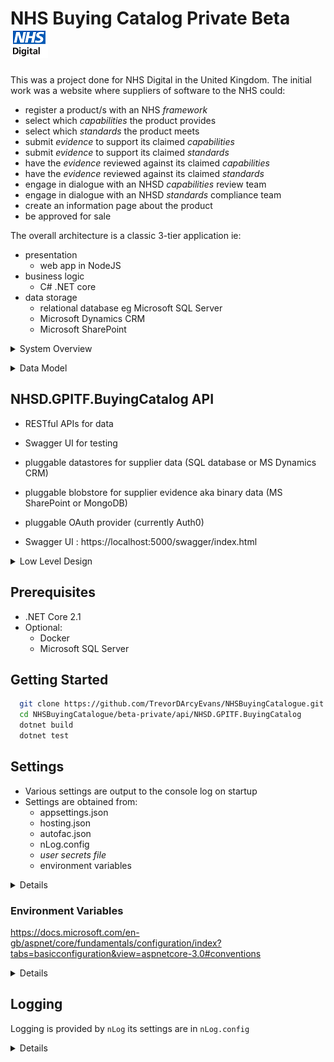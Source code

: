 # NHS Buying Catalog Private Beta ![nhs-digital](beta-private/api/NHSD.GPITF.BuyingCatalog/NHSD.GPITF.BuyingCatalog.Docs/images/nhs-digital.png "NHS Digital")

This was a project done for NHS Digital in the United Kingdom. The initial work was a website where suppliers of software to the NHS
could:
* register a product/s with an NHS _framework_
* select which _capabilities_ the product provides
* select which _standards_ the product meets
* submit _evidence_ to support its claimed _capabilities_
* submit _evidence_ to support its claimed _standards_
* have the _evidence_ reviewed against its claimed _capabilities_
* have the _evidence_ reviewed against its claimed _standards_
* engage in dialogue with an NHSD _capabilities_ review team
* engage in dialogue with an NHSD _standards_ compliance team
* create an information page about the product
* be approved for sale

The overall architecture is a classic 3-tier application ie:
* presentation
  * web app in NodeJS
* business logic
  * C# .NET core
* data storage
  * relational database eg Microsoft SQL Server
  * Microsoft Dynamics CRM
  * Microsoft SharePoint

<details>
<summary>System Overview</summary>

![overview](Images/NHS-Buying-Catalog-System-Overview.png "System Overview")

</details>

<p>

<details>
<summary>Data Model</summary>

![data-model](beta-private/api/NHSD.GPITF.BuyingCatalog/NHSD.GPITF.BuyingCatalog.Docs/images/BuyingCatalog-CRM-ERD.png "Data Model")

</details>

## NHSD.GPITF.BuyingCatalog API
* RESTful APIs for data
* Swagger UI for testing
* pluggable datastores for supplier data (SQL database or MS Dynamics CRM)
* pluggable blobstore for supplier evidence aka binary data (MS SharePoint or MongoDB)
* pluggable OAuth provider (currently Auth0)

* Swagger UI : https://localhost:5000/swagger/index.html

<details>
<summary>Low Level Design</summary>

![low-level-design](beta-private/api/NHSD.GPITF.BuyingCatalog/NHSD.GPITF.BuyingCatalog.Docs/articles/BuyingCatalog-LLD-API.png "Low Level Design")

</details>

## Prerequisites
* .NET Core 2.1
* Optional:
  * Docker
  * Microsoft SQL Server

## Getting Started

```bash
  git clone https://github.com/TrevorDArcyEvans/NHSBuyingCatalogue.git
  cd NHSBuyingCatalogue/beta-private/api/NHSD.GPITF.BuyingCatalog
  dotnet build
  dotnet test
```

## Settings
* Various settings are output to the console log on startup
 * Settings are obtained from:
   * appsettings.json
   * hosting.json
   * autofac.json
   * nLog.config
   * _user secrets file_
   * environment variables

<details>

 | Setting                                          | Environment Variable                      | Description
 |:-------------------------------------------------|:------------------------------------------|:--------------------------------------
 | urls                                             |                                           | URL to host Swagger UI for testing
 | <hr>                                             | <hr>                                      | <hr> 
 | RepositoryDatabase:Connection                    | DATASTORE_CONNECTION                      | Which database connection to use eg _SqLite_
 | RepositoryDatabase:SqLite:Type                   | DATASTORE_CONNECTIONTYPE                  | Type of database to which we are connecting eg _PostgreSql_ <p>Valid values:<ul><li>SqlServer</li><li>SqLite</li><li>MySql</li><li>PostgreSql</li></ul>
 | RepositoryDatabase:SqLite:ConnectionString       | DATASTORE_CONNECTIONSTRING                | .NET connection string to database to store results <p> eg:  ```Data Source=|DataDirectory|Data/BuyingCatalog.sqlite3;```
 | <hr>                                             | <hr>                                      | <hr> 
 | UseCRM                                           | USE_CRM                                   | whether to use _Microsoft Dynamics CRM_ as a datastore eg false
 | CRM:ClientId                                     | CRM_CLIENTID                              | 
 | CRM:ClientSecret                                 | CRM_CLIENTSECRET                          | 
 | CRM:CacheExpiryMins                              | CRM_CACHE_EXPIRY_MINS                     | 
 | CRM:ShortTermCacheExpirySecs                     | CRM_SHORT_TERM_CACHE_EXPIRY_SECS          | 
 | CrmUrl                                           | GIF_CRM_URL                               | 
 | CrmAuthority                                     | GIF_CRM_AUTHORITY                         | 
 | GIF:Authority_Uri                                | GIF_AUTHORITY_URI                         | default: _http://localhost:5001_
 | AzureClientId                                    | GIF_AZURE_CLIENT_ID                       | 
 | EncryptedClientSecret                            | GIF_ENCRYPTED_CLIENT_SECRET               | 
 | <hr>                                             | <hr>                                      | <hr> 
 | Jwt:Authority                                    | OIDC_ISSUER_URL                           | 
 | Jwt:Audience                                     | OIDC_AUDIENCE                             | 
 | Jwt:UserInfo                                     | OIDC_USERINFO_URL                         | 
 | <hr>                                             | <hr>                                      | <hr> 
 | SharePoint:BaseUrl                               | SHAREPOINT_BASEURL                        | 
 | SharePoint:OrganisationsRelativeUrl              | SHAREPOINT_ORGANISATIONSRELATIVEURL       | 
 | SharePoint:ClientId                              | SHAREPOINT_CLIENT_ID                      | 
 | SharePoint:ClientSecret                          | SHAREPOINT_CLIENT_SECRET                  | 
 | SHAREPOINT_PROVIDER_ENV                          | SHAREPOINT_PROVIDER_ENV                   | set to _test_ to use fake SharePoint server
 | SharePoint:FileDownloadServerUrl                 | SHAREPOINT_FILE_DOWNLOAD_SERVER_URL       | default: _http://localhost:9000/_
 | <hr>                                             | <hr>                                      | <hr> 
 | AMQP:UseAMQP                                     | USE_AMQP                                  | default: _false_
 | AMQP:UseAzureServiceBus                          | USE_AZURE_SERVICE_BUS                     | default: _false_
 | AMQP:Protocol                                    | AMQP_PROTOCOL                             | default: _amqp_
 | AMQP:PolicyName                                  | AMQP_POLICY_NAME                          | default: _admin_
 | AMQP:PolicyKey                                   | AMQP_POLICY_KEY                           | default: _admin_
 | AMQP:NamespaceUrl                                | AMQP_NAMESPACE_URL                        | default: _localhost:5672_
 | AMQP:TopicPrefix                                 | AMQP_TOPIC_PREFIX                         | default: _topic://_
 | AMQP:TtlMins                                     | AMQP_TTL_MINS                             | default: _7*24*60_ ie 7 days
 | <hr>                                             | <hr>                                      | <hr> 
 | Log:ConnectionString                             | LOG_CONNECTIONSTRING                      | .NET connection string to a database to send logs 
 | Log:CRM                                          | LOG_CRM                                   | whether or not to log communications with _Microsoft Dynamics CRM_ eg false
 | Log:SharePoint                                   | LOG_SHAREPOINT                            | whether or not to log communications with _Microsoft SharePoint_ eg false
 | Log:BearerAuth                                   | LOG_BEARERAUTH                            | whether or not to log communications with _OAuth_ provider eg false
 | <hr>                                             | <hr>                                      | <hr> 
 | Cache:Host                                       | CACHE_HOST                                | .NET connection string to _Redis_ instance
 

 ```json
{
  "urls": "http://*:5100",

  "wwwroot": "wwwroot",

  "UseCRM": false,

  "GIF":
  {
    "Authority_Uri": "http://crm:5001"
  },

  "Log":
  {
    "ConnectionString": "Data Source=|DataDirectory|Data/NHSD.GPITF.BuyingCatalog.sqlite3;",
    "CRM": true,
    "SharePoint": true,
    "BearerAuth": true
  },

  "Cache":
  {
    "Host": "localhost"
  },

  "RepositoryDatabase":
  {
    "Connection": "SqLite",

    "SqLite":
    {
      "Type": "SqLite",
      "ConnectionString": "Data Source=|DataDirectory|Data/NHSD.GPITF.BuyingCatalog.sqlite3;"
    },

    "SqlServer":
    {
      "Type": "SqlServer",
      "ConnectionString": "Data Source=localhost;Initial Catalog=BuyingCatalog;Integrated Security=True;MultipleActiveResultSets=True"
    },

    "MySql":
    {
      "Type": "MySql",
      "ConnectionString": "server=127.0.0.1;uid=NHSD;pwd=DisruptTheMarket;database=BuyingCatalog;SslMode=none"
    }
  },

  "Jwt":
  {
    "Authority": "https://buying-catalogue-beta-prototype.eu.auth0.com/",
    "Audience": "api.buying-catalogue-beta-prototype",
    "UserInfo": "https://buying-catalogue-beta-prototype.eu.auth0.com/userinfo",
  },

  "Logging":
  {
    "PathFormat": "Logs/NHSD-GPITF-BuyingCatalog-{Date}.txt",
    "IncludeScopes": false,
    "Debug":
    {
      "LogLevel":
      {
        "Default": "Warning"
      }
    },
    "Console":
    {
      "LogLevel":
      {
        "Default": "Warning"
      }
    }
  }
}
```

</details>

### Environment Variables
https://docs.microsoft.com/en-gb/aspnet/core/fundamentals/configuration/index?tabs=basicconfiguration&view=aspnetcore-3.0#conventions

<details>

#### Keys
Configuration keys adopt the following conventions:
  * Keys are case-insensitive. For example, ConnectionString and connectionstring are treated as equivalent keys.
  * If a value for the same key is set by the same or different configuration providers, the last value set on the key is the value used.
  * Hierarchical keys
    * Within the Configuration API, a colon separator (:) works on all platforms.
    * **In environment variables, a colon separator may not work on all platforms. A double underscore (__) is supported by all platforms and is automatically converted into a colon.**
    * In Azure Key Vault, hierarchical keys use -- (two dashes) as a separator. You must provide code to replace the dashes with a colon when the secrets are loaded into the app's configuration.
  * The ConfigurationBinder supports binding arrays to objects using array indices in configuration keys. Array binding is described in the Bind an array to a class section.

#### Values
Configuration values adopt the following conventions:
  * Values are strings.
  * Null values can't be stored in configuration or bound to objects.

</details>

## Logging
Logging is provided by `nLog` its settings are in `nLog.config`

<details>

Typical SQL script to create a log table would be:
```sql
-- MS SQL Server
CREATE TABLE Log 
(
  Timestamp DATETIME2,
  Loglevel TEXT,
  Callsite TEXT,
  Message TEXT
);
CREATE INDEX IDX_Timestamp ON Log(Timestamp);

-- MySQL aka MariaDB
CREATE TABLE Log 
(
  Timestamp DATETIME,
  Loglevel TEXT,
  Callsite TEXT,
  Message TEXT
);
CREATE INDEX IDX_Timestamp ON Log(Timestamp);

-- PostgreSQL
CREATE TABLE Log 
(
  "Timestamp" TIMESTAMP,
  "Loglevel" TEXT,
  "Callsite" TEXT,
  "Message" TEXT
);
CREATE INDEX IDX_Timestamp ON Log("Timestamp");

-- SQLite
CREATE TABLE Log 
(
  Timestamp TEXT,
  Loglevel TEXT,
  Callsite TEXT,
  Message TEXT
);
CREATE INDEX IDX_Timestamp ON Log(Timestamp);
```

</details>
